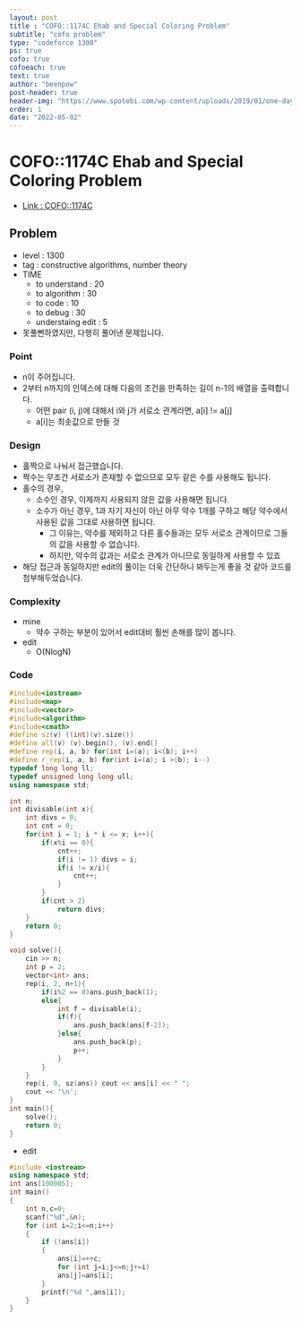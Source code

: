 ```yaml
---
layout: post
title : "COFO::1174C Ehab and Special Coloring Problem"
subtitle: "cofo problem"
type: "codeforce 1300"
ps: true
cofo: true
cofoeach: true
text: true
author: "beenpow"
post-header: true
header-img: "https://www.spotebi.com/wp-content/uploads/2019/01/one-day-day-one-workout-motivation-spotebi.jpg"
order: 1
date: "2022-05-02"
---
```

# COFO::1174C Ehab and Special Coloring Problem
- [Link : COFO::1174C](https://codeforces.com/problemset/problem/1174/C)


## Problem 

- level : 1300
- tag : constructive algorithms, number theory
- TIME
  - to understand    : 20
  - to algorithm     : 30
  - to code          : 10
  - to debug         : 30
  - understaing edit : 5
- 못풀뻔하였지만, 다행히 풀어낸 문제입니다.

### Point
- n이 주어집니다.
- 2부터 n까지의 인덱스에 대해 다음의 조건을 만족하는 길이 n-1의 배열을 출력합니다.
  - 어떤 pair (i, j)에 대해서 i와 j가 서로소 관계라면, a[i] != a[j]
  - a[i]는 최솟값으로 만들 것

### Design
- 홀짝으로 나눠서 접근했습니다.
- 짝수는 무조건 서로소가 존재할 수 없으므로 모두 같은 수를 사용해도 됩니다.
- 홀수의 경우,
  - 소수인 경우, 이제까지 사용되지 않은 값을 사용해면 됩니다.
  - 소수가 아닌 경우, 1과 자기 자신이 아닌 아무 약수 1개를 구하고 해당 약수에서 사용된 값을 그대로 사용하면 됩니다.
    - 그 이유는, 약수를 제외하고 다른 홀수들과는 모두 서로소 관계이므로 그들의 값을 사용할 수 없습니다.
    - 하지만, 약수의 값과는 서로소 관계가 아니므로 동일하게 사용할 수 있죠
- 해당 접근과 동일하지만 edit의 풀이는 더욱 간단하니 봐두는게 좋을 것 같아 코드를 첨부해두었습니다.

### Complexity
- mine
  - 약수 구하는 부분이 있어서 edit대비 훨씬 손해를 많이 봅니다.
- edit
  - O(NlogN)

### Code

```cpp
#include<iostream>
#include<map>
#include<vector>
#include<algorithm>
#include<cmath>
#define sz(v) ((int)(v).size())
#define all(v) (v).begin(), (v).end()
#define rep(i, a, b) for(int i=(a); i<(b); i++)
#define r_rep(i, a, b) for(int i=(a); i >(b); i--)
typedef long long ll;
typedef unsigned long long ull;
using namespace std;

int n;
int divisable(int x){
    int divs = 0;
    int cnt = 0;
    for(int i = 1; i * i <= x; i++){
        if(x%i == 0){
            cnt++;
            if(i != 1) divs = i;
            if(i != x/i){
                cnt++;
            }
        }
        if(cnt > 2)
            return divs;
    }
    return 0;
}

void solve(){
    cin >> n;
    int p = 2;
    vector<int> ans;
    rep(i, 2, n+1){
        if(i%2 == 0)ans.push_back(1);
        else{
            int f = divisable(i);
            if(f){
                ans.push_back(ans[f-2]);
            }else{
                ans.push_back(p);
                p++;
            }
        }
    }
    rep(i, 0, sz(ans)) cout << ans[i] << " ";
    cout << '\n';
}
int main(){
    solve();
    return 0;
}

```

- edit

```cpp
#include <iostream>
using namespace std;
int ans[100005];
int main()
{
    int n,c=0;
    scanf("%d",&n);
    for (int i=2;i<=n;i++)
    {
        if (!ans[i])
        {
            ans[i]=++c;
            for (int j=i;j<=n;j+=i)
            ans[j]=ans[i];
        }
        printf("%d ",ans[i]);
    }
}
```
